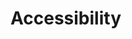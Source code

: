 # Accessibility

<!-- Description how you should use svg icons keeping web accessible -->
<!-- See @JanTrichter comment about some information to write this: https://github.com/lucide-icons/lucide/pull/1521#discussion_r1332141390 -->
